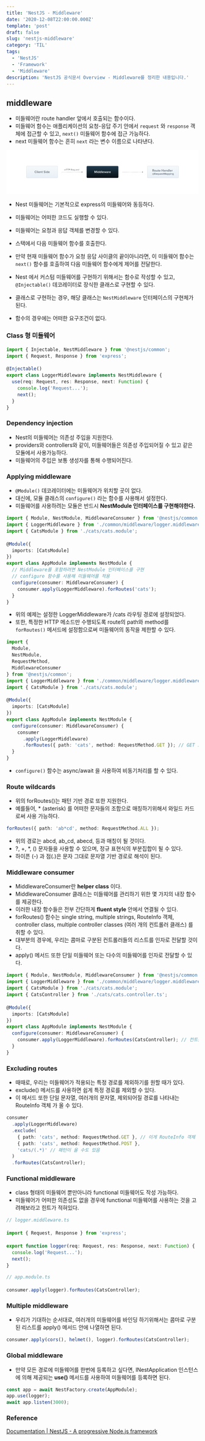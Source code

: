 ```yaml
---
title: 'NestJS - Middleware'
date: '2020-12-08T22:00:00.000Z'
template: 'post'
draft: false
slug: 'nestjs-middleware'
category: 'TIL'
tags:
  - 'NestJS'
  - 'Framework'
  - 'Middleware'
description: 'NestJS 공식문서 Overview - Middleware를 정리한 내용입니다.'
---
```


## middleware

- 미들웨어란 route handler 앞에서 호출되는 함수이다.
- 미들웨어 함수는 애플리케이션의 요청-응답 주기 안에서 `request` 와 `response` 객체에 접근할 수 있고, `next()` 미들웨어 함수에 접근 가능하다.
- next 미들웨어 함수는 흔히 `next` 라는 변수 이름으로 나타낸다.

![middleware_1.png](/nestjs/Middlewares_1.png)

- Nest 미들웨어는 기본적으로 express의 미들웨어와 동등하다.
- 미들웨어는 어떠한 코드도 실행할 수 있다.
- 미들웨어는 요청과 응답 객체를 변경할 수 있다.
- 스택에서 다음 미들웨어 함수를 호출한다.
- 만약 현재 미들웨어 함수가 요청 응답 사이클의 끝이아니라면, 이 미들웨어 함수는 `next()` 함수를 호출하여 다음 미들웨어 함수에게 제어를 전달한다.

- Nest 에서 커스텀 미들웨어를 구현하기 위해서는 함수로 작성할 수 있고, `@Injectable()` 데코레이터로 장식한 클래스로 구현할 수 있다.
- 클래스로 구현하는 경우, 해당 클래스는 `NestMiddleware` 인터페이스의 구현체가 된다.
- 함수의 경우에는 어떠한 요구조건이 없다.

### Class 형 미들웨어

```ts
import { Injectable, NestMiddleware } from '@nestjs/common';
import { Request, Response } from 'express';

@Injectable()
export class LoggerMiddleware implements NestMiddleware {
  use(req: Request, res: Response, next: Function) {
    console.log('Request...');
    next();
  }
}
```

### Dependency injection

- Nest의 미들웨어는 의존성 주입을 지원한다.
- providers와 controllers와 같이, 미들웨어들은 의존성 주입되어질 수 있고 같은 모듈에서 사용가능하다.
- 미들웨어의 주입은 보통 생성자를 통해 수행되어진다.

### Applying middleware

- `@Module()` 데코레이터에는 미들웨어가 위치할 곳이 없다.
- 대신에, 모듈 클래스의 `configure()` 라는 함수를 사용해서 설정한다.
- 미들웨어를 사용하려는 모듈은 반드시 **NestModule 인터페이스를 구현해야한다.**

```ts
import { Module, NestModule, MiddlewareConsumer } from '@nestjs/common';
import { LoggerMiddleware } from './common/middleware/logger.middleware';
import { CatsModule } from './cats/cats.module';

@Module({
  imports: [CatsModule]
})
export class AppModule implements NestModule {
  // Middleware를 포함하려면 NestModule 인터페이스를 구현
  // configure 함수를 사용해 미들웨어를 적용
  configure(consumer: MiddlewareConsumer) {
    consumer.apply(LoggerMiddleware).forRoutes('cats');
  }
}
```

- 위의 예제는 설정한 LoggerMiddleware가 /cats 라우팅 경로에 설정되었다.
- 또한, 특정한 HTTP 메소드만 수행되도록 route의 path와 method를 `forRoutes()` 메서드에 설정함으로써 미들웨어의 동작을 제한할 수 있다.

```ts
import {
  Module,
  NestModule,
  RequestMethod,
  MiddlewareConsumer
} from '@nestjs/common';
import { LoggerMiddleware } from './common/middleware/logger.middleware';
import { CatsModule } from './cats/cats.module';

@Module({
  imports: [CatsModule]
})
export class AppModule implements NestModule {
  configure(consumer: MiddlewareConsumer) {
    consumer
      .apply(LoggerMiddleware)
      .forRoutes({ path: 'cats', method: RequestMethod.GET }); // GET 요청으로만 제한
  }
}
```

- `configure()` 함수는 async/await 을 사용하여 비동기처리를 할 수 있다.

### Route wildcards

- 위의 forRoutes()는 패턴 기반 경로 또한 지원한다.
- 예를들어, \* (asterisk) 를 어떠한 문자들의 조합으로 매칭하기위해서 와일드 카드로써 사용 가능하다.

```ts
forRoutes({ path: 'ab*cd', method: RequestMethod.ALL });
```

- 위의 경로는 abcd, ab_cd, abecd, 등과 매칭이 될 것이다.
- ?, +, \*, () 문자들을 사용할 수 있으며, 정규 표현식의 부분집합이 될 수 있다.
- 하이픈 (-) 과 점(.)은 문자 그대로 문자열 기반 경로로 해석이 된다.

### Middleware consumer

- MiddlewareConsumer란 **helper class** 이다.
- MiddlewareConsumer 클래스는 미들웨어를 관리하기 위한 몇 가지의 내장 함수를 제공한다.
- 이러한 내장 함수들은 전부 간단하게 **fluent style** 안에서 연결될 수 있다.
- forRoutes() 함수는 single string, multiple strings, RouteInfo 객체, controller class, multiple controller classes (여러 개의 컨트롤러 클래스) 를 취할 수 있다.
- 대부분의 경우에, 우리는 콤마로 구분된 컨트롤러들의 리스트를 인자로 전달할 것이다.
- apply() 메서드 또한 단일 미들웨어 또는 다수의 미들웨어를 인자로 전달할 수 있다.

```ts
import { Module, NestModule, MiddlewareConsumer } from '@nestjs/common';
import { LoggerMiddleware } from './common/middleware/logger.middleware';
import { CatsModule } from './cats/cats.module';
import { CatsController } from './cats/cats.controller.ts';

@Module({
  imports: [CatsModule]
})
export class AppModule implements NestModule {
  configure(consumer: MiddlewareConsumer) {
    consumer.apply(LoggerMiddleware).forRoutes(CatsController); // 컨트롤러 or [컨트롤러, 컨트롤러] 등 사용가능
  }
}
```

### Excluding routes

- 때때로, 우리는 미들웨어가 적용되는 특정 경로를 제외하기를 원할 때가 있다.
- exclude() 메서드를 사용하면 쉽게 특정 경로를 제외할 수 있다.
- 이 메서드 또한 단일 문자열, 여러개의 문자열, 제외되어질 경로를 나타내는 RouteInfo 객체 가 올 수 있다.

```ts
consumer
  .apply(LoggerMiddleware)
  .exclude(
    { path: 'cats', method: RequestMethod.GET }, // 이게 RouteInfo 객체
    { path: 'cats', method: RequestMethod.POST },
    'cats/(.*)' // 패턴이 올 수도 있음
  )
  .forRoutes(CatsController);
```

### Functional middleware

- class 형태의 미들웨어 뿐만아니라 functional 미들웨어도 작성 가능하다.
- 미들웨어가 어떠한 의존성도 없을 경우에 functional 미들웨어를 사용하는 것을 고려해보라고 힌트가 적혀있다.

```ts
// logger.middleware.ts

import { Request, Response } from 'express';

export function logger(req: Request, res: Response, next: Function) {
  console.log('Request...');
  next();
}
```

```ts
// app.module.ts

consumer.apply(logger).forRoutes(CatsController);
```

### Multiple middleware

- 우리가 기대하는 순서대로, 여러개의 미들웨어를 바인딩 하기위해서는 콤마로 구분된 리스트를 apply() 메서드 안에 나열하면 된다.

```ts
consumer.apply(cors(), helmet(), logger).forRoutes(CatsController);
```

### Global middleware

- 만약 모든 경로에 미들웨어를 한번에 등록하고 싶다면, INestApplication 인스턴스에 의해 제공되는 **use()** 메서드를 사용하여 미들웨어를 등록하면 된다.

```ts
const app = await NestFactory.create(AppModule);
app.use(logger);
await app.listen(3000);
```

### Reference

[Documentation | NestJS - A progressive Node.js framework](https://docs.nestjs.com/middleware)

